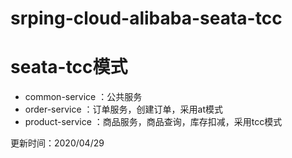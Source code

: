 # srping-cloud-alibaba-seata-tcc
# seata-tcc模式

- common-service ：公共服务
- order-service ：订单服务，创建订单，采用at模式
- product-service ：商品服务，商品查询，库存扣减，采用tcc模式

更新时间：2020/04/29
